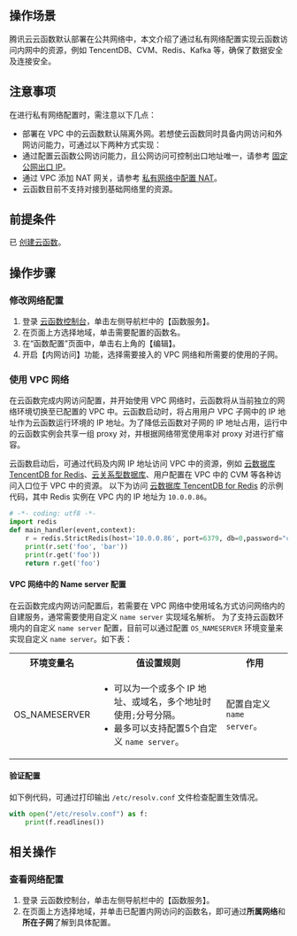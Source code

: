 ## 操作场景
腾讯云云函数默认部署在公共网络中，本文介绍了通过私有网络配置实现云函数访问内网中的资源，例如 TencentDB、CVM、Redis、Kafka 等，确保了数据安全及连接安全。


## 注意事项
在进行私有网络配置时，需注意以下几点：
- 部署在 VPC 中的云函数默认隔离外网。若想使云函数同时具备内网访问和外网访问能力，可通过以下两种方式实现：
 - 通过配置云函数公网访问能力，且公网访问可控制出口地址唯一，请参考 [固定公网出口 IP](https://cloud.tencent.com/document/product/583/38198)。
 - 通过 VPC 添加 NAT 网关，请参考 [私有网络中配置 NAT](https://cloud.tencent.com/document/product/583/19704)。
- 云函数目前不支持对接到基础网络里的资源。


## 前提条件
已 [创建云函数](https://cloud.tencent.com/document/product/583/37509)。


## 操作步骤
### 修改网络配置
1. 登录 [云函数控制台](https://console.cloud.tencent.com/scf/index)，单击左侧导航栏中的【函数服务】。
2. 在页面上方选择地域，单击需要配置的函数名。
3. 在“函数配置”页面中，单击右上角的【编辑】。
4. 开启【内网访问】功能，选择需要接入的 VPC 网络和所需要的使用的子网。


### 使用 VPC 网络
在云函数完成内网访问配置，并开始使用 VPC 网络时，云函数将从当前独立的网络环境切换至已配置的 VPC 中。云函数启动时，将占用用户 VPC 子网中的 IP 地址作为云函数运行环境的 IP 地址。为了降低云函数对子网的 IP 地址占用，运行中的云函数实例会共享一组 proxy 对，并根据网络带宽使用率对 proxy 对进行扩缩容。

云函数启动后，可通过代码及内网 IP 地址访问 VPC 中的资源，例如 [云数据库 TencentDB for Redis](https://cloud.tencent.com/product/crs?idx=1)、[云关系型数据库](https://cloud.tencent.com/product/cdb-overview)、用户配置在 VPC 中的 CVM 等各种访问入口位于 VPC 中的资源。
以下为访问 [云数据库 TencentDB for Redis](https://cloud.tencent.com/product/crs?idx=1) 的示例代码，其中 Redis 实例在 VPC 内的 IP 地址为 `10.0.0.86`。
```python
# -*- coding: utf8 -*-
import redis
def main_handler(event,context):
    r = redis.StrictRedis(host='10.0.0.86', port=6379, db=0,password="crs-i4kg86dg:abcd1234")
    print(r.set('foo', 'bar'))
    print(r.get('foo'))
    return r.get('foo')
```

#### VPC 网络中的 Name server 配置
在云函数完成内网访问配置后，若需要在 VPC 网络中使用域名方式访问网络内的自建服务，通常需要使用自定义 `name server` 实现域名解析。
为了支持云函数环境内的自定义 `name server` 配置，目前可以通过配置 `OS_NAMESERVER` 环境变量来实现自定义 `name server`。如下表：

<table>
	<tr>
	<th>环境变量名</th>
  <th>值设置规则</th>
	<th>作用</th>
	</tr>
	<tr>
	<td>OS_NAMESERVER</td>
	<td>
		<ul style="margin-bottom:0px;"> 
		<li>可以为一个或多个 IP 地址、或域名，多个地址时使用<code>;</code>分号分隔。</li>
			<li>最多可以支持配置5个自定义 <code>name server</code>。 </li>
		<ul>
	</td>
	<td>配置自定义 <code>name server</code>。 </td>
	</tr>
</table>


#### 验证配置
如下例代码，可通过打印输出 `/etc/resolv.conf` 文件检查配置生效情况。
```python
with open("/etc/resolv.conf") as f:
    print(f.readlines())
```

## 相关操作
### 查看网络配置
1. 登录 云函数控制台，单击左侧导航栏中的【函数服务】。
2. 在页面上方选择地域，并单击已配置内网访问的函数名，即可通过**所属网络**和**所在子网**了解到具体配置。
